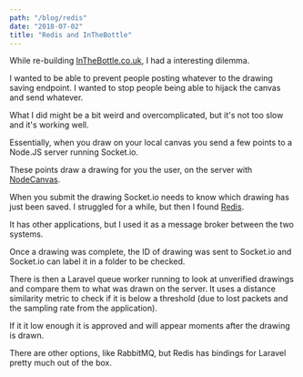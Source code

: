 ```yaml
---
path: "/blog/redis"
date: "2018-07-02"
title: "Redis and InTheBottle"
---
```

While re-building [InTheBottle.co.uk](https://inthebottle.co.uk), I had a interesting dilemma.

I wanted to be able to prevent people posting whatever to the drawing saving endpoint. I wanted to stop people being able to hijack the canvas and send whatever.

What I did might be a bit weird and overcomplicated, but it's not too slow and it's working well.

Essentially, when you draw on your local canvas you send a few points to a Node.JS server running Socket.io.

These points draw a drawing for you the user, on the server with [NodeCanvas](https://github.com/Automattic/node-canvas).

When you submit the drawing Socket.io needs to know which drawing has just been saved. I struggled for a while, but then I found [Redis](https://redis.io/).

It has other applications, but I used it as a message broker between the two systems.

Once a drawing was complete, the ID of drawing was sent to Socket.io and Socket.io can label it in a folder to be checked.

There is then a Laravel queue worker running to look at unverified drawings and compare them to what was drawn on the server. It uses a distance similarity metric to check if it is below a threshold (due to lost packets and the sampling rate from the application).

If it it low enough it is approved and will appear moments after the drawing is drawn.

There are other options, like RabbitMQ, but Redis has bindings for Laravel pretty much out of the box.

